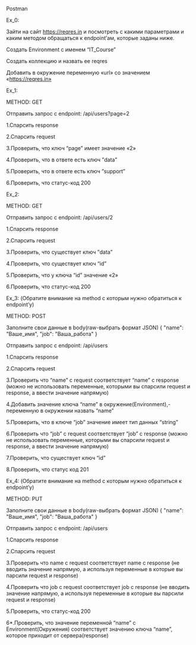 Postman

Ex_0:

Зайти на сайт https://reqres.in и посмотреть с какими параметрами и каким методом обращаться к endpoint’ам, которые заданы ниже.

Создать Environment с именем “IT_Course”

Создать коллекцию и назвать ее reqres

Добавить в окружение переменную «url» со значением «https://reqres.in»

Ex_1:

METHOD: GET

Отправить запрос с endpoint:
/api/users?page=2

1.Спарсить response

2.Спарсить request

3.Проверить, что ключ “page” имеет значение «2»

4.Проверить, что в ответе есть ключ ”data”

5.Проверить, что в ответе есть ключ ”support”

6.Проверить, что статус-код 200

Ex_2:

METHOD: GET

Отправить запрос с endpoint:
/api/users/2

1.Спарсить response

2.Спарсить request

3.Проверить, что существует ключ ”data”

4.Проверить, что существует ключ “id”

5.Проверить, что у ключа “id” значение «2»

6.Проверить, что статус-код 200

Ex_3: (Обратите внимание на method с которым нужно обратиться к endpoint’у)

METHOD: POST

Заполните свои данные в body(raw-выбрать формат JSON)
{
    "name": "Ваше_имя",
    "job": "Ваша_работа"
}

Отправить запрос с endpoint:
/api/users

1.Спарсить response

2.Спарсить request

3.Проверить что “name” с request соответствует “name” с response (можно не использовать переменные, которыми вы спарсили request и response, а ввести значение напрямую)

4.Добавить значение ключа “name” в окружение(Environment),- переменную в окружении назвать “name”

5.Проверить, что в ключе “job” значение имеет тип данных “string”

6.Проверить что “job” с request соответствует “job” с response (можно не использовать переменные, которыми вы спарсили request и response, а ввести значение напрямую)

7.Проверить, что существует ключ “id”

8.Проверить, что статус код 201 

Ex_4:
(Обратите внимание на method с которым нужно обратиться к endpoint’у)

METHOD: PUT

Заполните свои данные в body(raw-выбрать формат JSON)
{
    "name": "Ваше_имя",
    "job": "Ваша_работа"
}

Отправить запрос с endpoint:
/api/users

1.Спарсить response

2.Спарсить request

3.Проверить что name с request соответствует name с response (не вводить значение напрямую, а используя переменные в которые вы парсили request и response)

4.Проверить что job с request соответствует job с response (не вводить значение напрямую, а используя переменные в которые вы парсили request и response)

5.Проверить, что статус-код 200

6*.Проверить, что значение переменной “name” с Environment(Окружения) соответствует значению ключа “name”, которое приходит от сервера(response)
